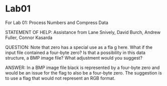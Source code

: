 # Lab01
For Lab 01:  Process Numbers and Compress Data

STATEMENT OF HELP:
Assistance from Lane Snively, David Burch, Andrew Fuller, Connor Kasarda


QUESTION:
Note that zero has a special use as a fla g here. What if the input file contained a four-byte zero? Is that a
possibility in this data structure, a BMP image file? What adjustment would you suggest?

ANSWER:
In a BMP image file black is represented by a four-byte zero and would be an issue for the flag to also be a four-byte zero. The suggestion is to use a flag that would not represent an RGB format.  

